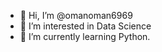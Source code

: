 - 👋 Hi, I’m @omanoman6969
- 👀 I’m interested in Data Science
- 🌱 I’m currently learning Python.

<!---
omanoman6969/omanoman6969 is a ✨ special ✨ repository because its `README.md` (this file) appears on your GitHub profile.
You can click the Preview link to take a look at your changes.
--->
